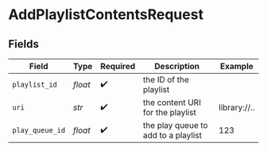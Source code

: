 # AddPlaylistContentsRequest


## Fields

| Field                               | Type                                | Required                            | Description                         | Example                             |
| ----------------------------------- | ----------------------------------- | ----------------------------------- | ----------------------------------- | ----------------------------------- |
| `playlist_id`                       | *float*                             | :heavy_check_mark:                  | the ID of the playlist              |                                     |
| `uri`                               | *str*                               | :heavy_check_mark:                  | the content URI for the playlist    | library://..                        |
| `play_queue_id`                     | *float*                             | :heavy_check_mark:                  | the play queue to add to a playlist | 123                                 |